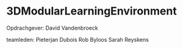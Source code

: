 # 3DModularLearningEnvironment

Opdrachgever:
David Vandenbroeck

teamleden:
Pieterjan Dubois
Rob Byloos
Sarah Reyskens
